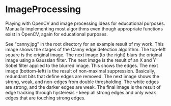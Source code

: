 # ImageProcessing
Playing with OpenCV and image processing ideas for educational purposes. Manually implementing most algorithms even though appropriate
functions exist in OpenCV, again for educational purposes.

See "canny.jpg" in the root directory for an example result of my work. This image shows the stages of the Canny edge detection
algorithm. The top-left square is the original image. The next image (to the right) blurs the original image using a Gaussian filter.
The next image is the result of an X and Y Sobel filter applied to the blurred image. This shows the edges. The next image (bottom-left)
is the result of non-maximal suppression. Basically, redundant bits that define edges are removed. The next image shows the strong, weak,
and non-edges from double thresholding. The white edges are strong, and the darker edges are weak. The final image is the result of
edge tracking through hysteresis - keep all strong edges and only weak edges that are touching strong edges.